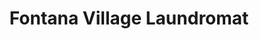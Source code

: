 ---
title: "Fontana Village Laundromat"
url: /fontana-dam/fontana-village-laundromat/
shop: laundry
---